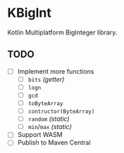 # KBigInt

Kotlin Multiplatform BigInteger library.

## TODO

- [ ] Implement more functions
    - [ ] `bits` _(getter)_
    - [ ] `logn`
    - [ ] `gcd`
    - [ ] `toByteArray`
    - [ ] `contructor(ByteArray)`
    - [ ] `random` _(static)_
    - [ ] `min`/`max` _(static)_
- [ ] Support WASM
- [ ] Publish to Maven Central
